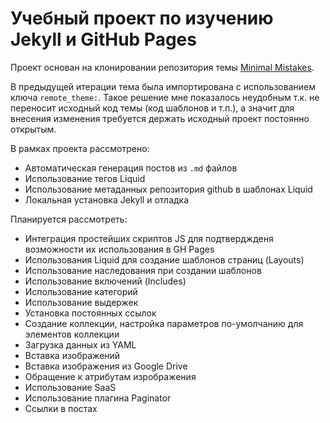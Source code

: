 # Учебный проект по изучению Jekyll и GitHub Pages

Проект основан на клонировании репозитория темы [Minimal Mistakes](https://github.com/mmistakes/minimal-mistakes). 

В предыдущей итерации тема была импортирована с использованием ключа `remote_theme:`. Такое решение мне показалось неудобным т.к. не переносит исходный код темы (код шаблонов и т.п.), а значит для внесения изменения требуется держать исходный проект постоянно открытым.

В рамках проекта рассмотрено:
* Автоматическая генерация постов из `.md` файлов
* Использование тегов Liquid
* Использование метаданных репозитория github в шаблонах Liquid
* Локальная установка Jekyll и отладка 

Планируется рассмотреть:
* Интеграция простейших скриптов JS для подтверджденя возможности их использования в GH Pages
* Использования Liquid для создание шаблонов страниц (Layouts)
* Использование наследования при создании шаблонов
* Использование включений (Includes)
* Использование категорий
* Использование выдержек
* Установка постоянных ссылок
* Создание коллекции, настройка параметров по-умолчанию для элементов коллекции
* Загрузка данных из YAML
* Вставка изображений
* Вставка изображения из Google Drive
* Обращение к атрибутам изрображения
* Использование SaaS
* Использование плагина Paginator
* Ссылки в постах